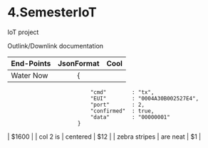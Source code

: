 # 4.SemesterIoT
IoT project


Outlink/Downlink documentation

| End-Points        | JsonFormat                                   | Cool  |
| ------------------|:--------------------------------------------:| -----:|
| Water Now         |     {
                              "cmd"        : "tx",
                              "EUI"        : "0004A30B002527E4",
                              "port"       : 2,
                              "confirmed"  : true,
                              "data"       : "00000001"
                          }


| $1600 |
| col 2 is          | centered                                    |   $12 |
| zebra stripes     | are neat                                    |    $1 |
